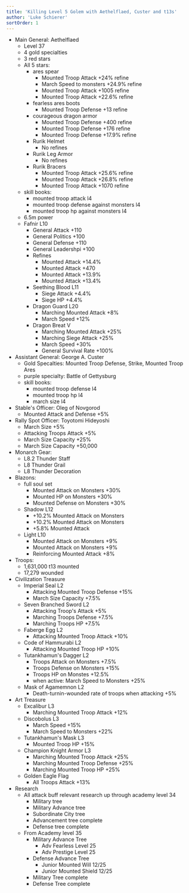 ```yaml
---
title: 'Killing Level 5 Golem with Aethelflaed, Custer and t13s'
author: 'Luke Schierer'
sortOrder: 1
---
```


- Main General: Aethelflaed
  - Level 37
  - 4 gold specialties
  - 3 red stars
  - All 5 stars:
    - ares spear
      - Mounted Troop Attack +24% refine
      - March Speed to monsters +24.9% refine
      - Mounted Troop Attack +1005 refine
      - Mounted Troop Attack +22.6% refine
    - fearless ares boots
      - Mounted Troop Defense +13 refine
    - courageous dragon armor
      - Mounted Troop Defense +400 refine
      - Mounted Troop Defense +176 refine
      - Mounted Troop Defense +17.9% refine
    - Rurik Helmet
      - No refines
    - Rurik Leg Armor
      - No refines
    - Rurik Bracers
      - Mounted Troop Attack +25.6% refine
      - Mounted Troop Attack +26.8% refine
      - Mounted Troop Attack +1070 refine
  - skill books:
    - mounted troop attack l4
    - mounted troop defense against monsters l4
    - mounted troop hp against monsters l4
  - 6.5m power
  - Fafnir L10
    - General Attack +110
    - General Politics +100
    - General Defense +110
    - General Leadershpi +100
    - Refines
      - Mounted Attack +14.4%
      - Mounted Attack +470
      - Mounted Attack +13.9%
      - Mounted Attack +13.4%
    - Seething Blood L11
      - Siege Attack +4.4%
      - Siege HP +4.4%
    - Dragon Guard L20
      - Marching Mounted Attack +8%
      - March Speed +12%
    - Dragon Breat V
      - Marching Mounted Attack +25%
      - Marching Siege Attack +25%
      - March Speed +30%
      - General Survival Rate +100%
- Assistant General: George A. Custer
  - Gold Specalties: Mounted Troop Defense, Strike, Mounted Troop Ares
  - purple specialty: Battle of Gettysburg
  - skill books:
    - mounted troop defense l4
    - mounted troop hp l4
    - march size l4
- Stable's Officer: Oleg of Novgorod
  - Mounted Attack and Defense +5%
- Rally Spot Officer: Toyotomi Hideyoshi
  - March Size +5%
  - Attacking Troops Attack +5%
  - March Size Capacity +25%
  - March Size Capacity +50,000
- Monarch Gear:
  - L8.2 Thunder Staff
  - L8 Thunder Grail
  - L8 Thunder Decoration
- Blazons:
  - full soul set
    - Mounted Attack on Monsters +30%
    - Mounted HP on Monsters +30%
    - Mounted Defense on Monsters +30%
  - Shadow L12
    - +10.2% Mounted Attack on Monsters
    - +10.2% Mounted Attack on Monsters
    - +5.8% Mounted Attack
  - Light L10
    - Mounted Attack on Monsters +9%
    - Mounted Attack on Monsters +9%
    - Reinforcing Mounted Attack +8%
- Troops:
  - 1,631,000 t13 mounted
  - 17,279 wounded
- Civilization Treasure
  - Imperial Seal L2
    - Attacking Mounted Troop Defense +15%
    - March Size Capacity +7.5%
  - Seven Branched Sword L2
    - Attacking Troop's Attack +5%
    - Marching Troops Defense +7.5%
    - Marching Troops HP +7.5%
  - Faberge Egg L2
    - Attacking Mounted Troop Attack +10%
  - Code of Hammurabi L2
    - Attacking Mounted Troop HP +10%
  - Tutankhamun's Dagger L2
    - Troops Attack on Monsters +7.5%
    - Troops Defense on Monsters +15%
    - Troops HP on Monstes +12.5%
    - when active: March Speed to Monsters +25%
  - Mask of Agamemnon L2
    - Death-turnin-wounded rate of troops when attacking +5%
- Art Treasure
  - Excalibur L3
    - Marching Mounted Troop Attack +12%
  - Discobolus L3
    - March Speed +15%
    - March Speed to Monsters +22%
  - Tutankhamun's Mask L3
    - Mounted Troop HP +15%
  - Champion Knight Armor L3
    - Marching Mounted Troop Attack +25%
    - Marching Mounted Troop Defense +25%
    - Marching Mounted Troop HP +25%
  - Golden Eagle Flag
    - All Troops Attack +13%
- Research
  - All attack buff relevant research up through academy level 34
    - Military tree
    - Military Advance tree
    - Subordinate City tree
    - Advancement tree complete
    - Defense tree complete
  - From Academy level 35
    - Military Advance Tree
      - Adv Fearless Level 25
      - Adv Prestige Level 25
    - Defense Advance Tree
      - Junior Mounted Will 12/25
      - Junior Mounted Shield 12/25
    - Military Tree complete
    - Defense Tree complete
